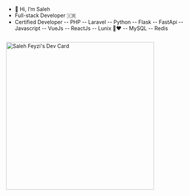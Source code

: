- 👋 Hi, I’m Saleh
- Full-stack Developer 🇮🇷
- Certified Developer
-- PHP
-- Laravel
-- Python
-- Flask
-- FastApi
-- Javascript
--  VueJs
--  ReactJs
--  Lunix 🐧❤️
--  MySQL
--  Redis 
## 
<a href="https://app.daily.dev/saspx"><img src="https://api.daily.dev/devcards/978bb808a20942afb1f303f76315796b.png?r=eqn" width="400" alt="Saleh Feyzi's Dev Card"/></a>
